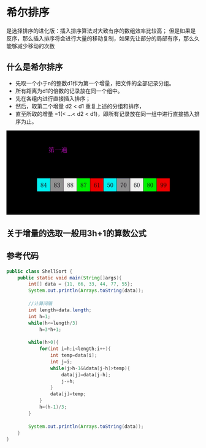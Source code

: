 # 希尔排序
是选择排序的进化版：插入排序算法对大致有序的数组效率比较高；
但是如果是反序，那么插入排序将会进行大量的移动复制，如果先让部分的局部有序，那么久能够减少移动的次数

## 什么是希尔排序
- 先取一个小于n的整数d1作为第一个增量，把文件的全部记录分组。
- 所有距离为d1的倍数的记录放在同一个组中。
- 先在各组内进行直接插入排序；
- 然后，取第二个增量 d2 < d1 重复上述的分组和排序，
- 直至所取的增量  =1(<  …< d2 < d1)，即所有记录放在同一组中进行直接插入排序为止。

<img src="assets/shell-sort.gif" />

## 关于增量的选取一般用3h+1的算数公式

## 参考代码
```java
public class ShellSort {
    public static void main(String[]args){
        int[] data = {11, 66, 33, 44, 77, 55};
        System.out.println(Arrays.toString(data));

        //计算间隔
        int length=data.length;
        int h=1;
        while(h<=length/3)
            h=3*h+1;

        while(h>0){
            for(int i=h;i<length;i++){
                int temp=data[i];
                int j=i;
                while(j>h-1&&data[j-h]>temp){
                    data[j]=data[j-h];
                    j-=h;
                }
                data[j]=temp;
            }
            h=(h-1)/3;
        }

        System.out.println(Arrays.toString(data));
    }
}
```